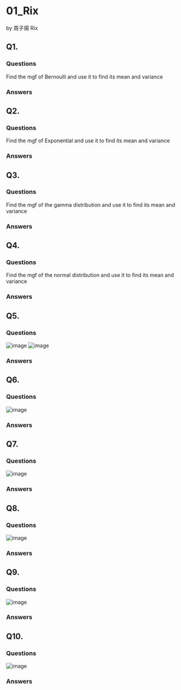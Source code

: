 # 01_Rix

by 周子揚 Rix

## Q1. 

### Questions 

Find the mgf of Bernoulli and use it to find its mean and variance

### Answers



## Q2. 

### Questions 

Find the mgf of Exponential and use it to find its mean and variance

### Answers



## Q3. 

### Questions 

Find the mgf of the gamma distribution and use it to find its mean and variance

### Answers



## Q4. 

### Questions 

Find the mgf of the normal distribution and use it to find its mean and variance

### Answers



## Q5. 

### Questions 

![image](https://github.com/user-attachments/assets/0d7342cf-76e7-4daa-8f78-af1a3c3c37be)
![image](https://github.com/user-attachments/assets/effca6c3-4e31-4dde-8b07-4f6abe48aeaf)


### Answers



## Q6. 

### Questions 

![image](https://github.com/user-attachments/assets/6c0e750c-1633-41e4-a019-b2d9b8a52e39)


### Answers



## Q7. 

### Questions 

![image](https://github.com/user-attachments/assets/43fdb573-32d3-46e0-ab1a-881cb55fa8ea)


### Answers



## Q8. 

### Questions 

![image](https://github.com/user-attachments/assets/3bc42dd8-835a-462e-bf3c-56c622b07eee)


### Answers



## Q9. 

### Questions 

![image](https://github.com/user-attachments/assets/e2267398-c578-482e-921f-c7945f4c8e4a)


### Answers



## Q10. 

### Questions 

![image](https://github.com/user-attachments/assets/64fa8109-96c0-46c2-ba7a-b3d0730260fa)


### Answers

